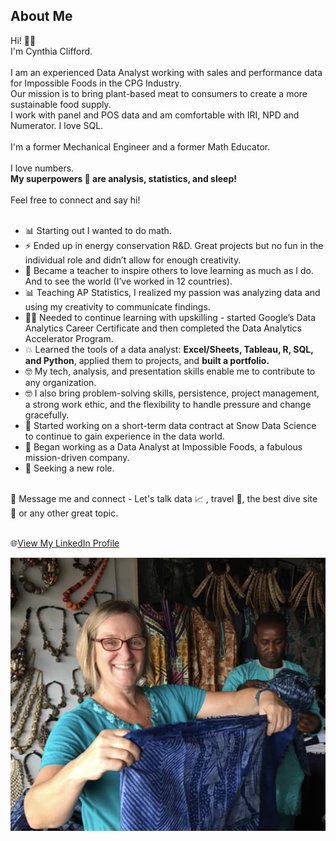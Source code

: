 ## About Me<br>
Hi! 👋🏻 <br>
I'm Cynthia Clifford.<br><br>
I am an experienced Data Analyst working with sales and performance data for Impossible Foods in the CPG Industry.<br>
Our mission is to bring plant-based meat to consumers to create a more sustainable food supply.<br>
I work with panel and POS data and am comfortable with IRI, NPD and Numerator. I love SQL.<br><br>
I'm a former Mechanical Engineer and a former Math Educator. <br><br>
I love numbers. <br>
**My superpowers 💪 are analysis, statistics, and sleep!**<br><br>
Feel free to connect and say hi! <br><br>
- 📊 Starting out I wanted to do math.<br>
- ⚡  Ended up in energy conservation R&D. Great projects but no fun in the individual role and didn’t allow for enough creativity.<br>
- 🧾 Became a teacher to inspire others to love learning as much as I do. And to see the world (I’ve worked in 12 countries).<br>
- 📊 Teaching AP Statistics, I realized my passion was analyzing data and using my creativity to communicate findings.<br>
- 👍🏻 Needed to continue learning with upskilling - started Google’s Data Analytics Career Certificate and then completed the Data Analytics Accelerator Program. <br>
- 💥 Learned the tools of a data analyst: **Excel/Sheets, Tableau, R, SQL, and Python**, applied them to projects, and **built a portfolio.** <br>
- 🤓 My tech, analysis, and presentation skills enable me to contribute to any organization. <br>
- 🤓 I also bring problem-solving skills, persistence, project management, a strong work ethic, and the flexibility to handle pressure and change gracefully.<br>
- 🔎 Started working on a short-term data contract at Snow Data Science to continue to gain experience in the data world.<br>
- 🔎 Began working as a Data Analyst at Impossible Foods, a fabulous mission-driven company.
- 🔎 Seeking a new role.<br><br>

💬 Message me and connect - Let's talk data 📈 , travel 🧳, the best dive site 🤿 or any other great topic.<br><br>

🌐<a href="https://www.linkedin.com/in/cynthia-a-clifford/">View My LinkedIn Profile</a> 








<img src="images/me_craftmarket.png?raw=true"/>
